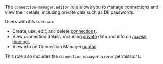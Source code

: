 The `connection-manager.editor` role allows you to manage connections and view their details, including private data such as DB passwords.

Users with this role can:
* Create, use, edit, and delete [connections](../../metadata-hub/concepts/connection-manager.md).
* View connection details, including [private](../../metadata-hub/concepts/secret.md) data and info on [access bindings](../../iam/concepts/access-control/index.md#access-bindings).
* View info on Connection Manager [quotas](../../metadata-hub/concepts/limits.md).

This role also includes the `connection-manager.viewer` permissions.